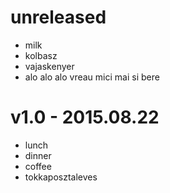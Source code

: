 
# unreleased

 - milk
 - kolbasz
 - vajaskenyer
 - alo alo alo vreau mici mai si bere

# v1.0 - 2015.08.22

- lunch
- dinner
- coffee
- tokkaposztaleves
